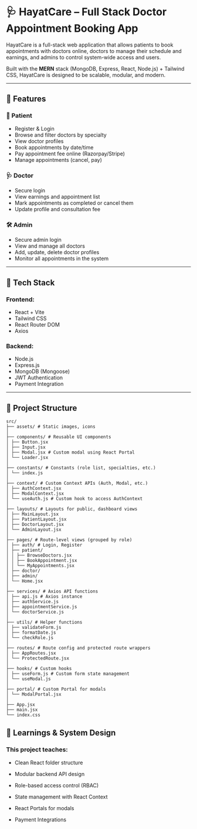 ﻿# 🩺 HayatCare – Full Stack Doctor Appointment Booking App

HayatCare is a full-stack web application that allows patients to book appointments with doctors online, doctors to manage their schedule and earnings, and admins to control system-wide access and users.

Built with the **MERN** stack (MongoDB, Express, React, Node.js) + Tailwind CSS, HayatCare is designed to be scalable, modular, and modern.

---

## 🚀 Features

### 👤 Patient

- Register & Login
- Browse and filter doctors by specialty
- View doctor profiles
- Book appointments by date/time
- Pay appointment fee online (Razorpay/Stripe)
- Manage appointments (cancel, pay)

### 🩺 Doctor

- Secure login
- View earnings and appointment list
- Mark appointments as completed or cancel them
- Update profile and consultation fee

### 🛠️ Admin

- Secure admin login
- View and manage all doctors
- Add, update, delete doctor profiles
- Monitor all appointments in the system

---

## 🧱 Tech Stack

### Frontend:

- React + Vite
- Tailwind CSS
- React Router DOM
- Axios

### Backend:

- Node.js
- Express.js
- MongoDB (Mongoose)
- JWT Authentication
- Payment Integration

---

## 📁 Project Structure

```
src/
├── assets/ # Static images, icons
│
├── components/ # Reusable UI components
│ ├── Button.jsx
│ ├── Input.jsx
│ ├── Modal.jsx # Custom modal using React Portal
│ └── Loader.jsx
│
├── constants/ # Constants (role list, specialties, etc.)
│ └── index.js
│
├── context/ # Custom Context APIs (Auth, Modal, etc.)
│ ├── AuthContext.jsx
│ ├── ModalContext.jsx
│ └── useAuth.js # Custom hook to access AuthContext
│
├── layouts/ # Layouts for public, dashboard views
│ ├── MainLayout.jsx
│ ├── PatientLayout.jsx
│ ├── DoctorLayout.jsx
│ └── AdminLayout.jsx
│
├── pages/ # Route-level views (grouped by role)
│ ├── auth/ # Login, Register
│ ├── patient/
│ │ ├── BrowseDoctors.jsx
│ │ ├── BookAppointment.jsx
│ │ └── MyAppointments.jsx
│ ├── doctor/
│ ├── admin/
│ └── Home.jsx
│
├── services/ # Axios API functions
│ ├── api.js # Axios instance
│ ├── authService.js
│ ├── appointmentService.js
│ └── doctorService.js
│
├── utils/ # Helper functions
│ ├── validateForm.js
│ ├── formatDate.js
│ └── checkRole.js
│
├── routes/ # Route config and protected route wrappers
│ ├── AppRoutes.jsx
│ └── ProtectedRoute.jsx
│
├── hooks/ # Custom hooks
│ ├── useForm.js # Custom form state management
│ └── useModal.js
│
├── portal/ # Custom Portal for modals
│ └── ModalPortal.jsx
│
├── App.jsx
├── main.jsx
└── index.css
```

## 🧠 Learnings & System Design

### This project teaches:

- Clean React folder structure

- Modular backend API design

- Role-based access control (RBAC)

- State management with React Context

- React Portals for modals

- Payment Integrations
